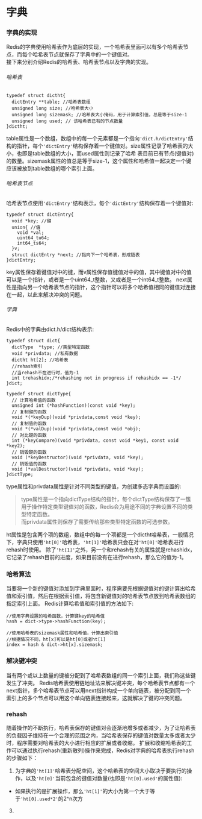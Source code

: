 # 字典
### 字典的实现
Redis的字典使用哈希表作为底层的实现，一个哈希表里面可以有多个哈希表节点，而每个哈希表节点就保存了字典中的一个键值对。  
接下来分别介绍Redis的哈希表、哈希表节点以及字典的实现。

###### 哈希表
```
typedef struct dictht{
  dictEntry **table; //哈希表数组
  unsigned long size; //哈希表大小
  unsigned long sizemask; //哈希表大小掩码，用于计算索引值，总是等于size-1
  unsigned long used; // 该哈希表已有的节点数量
}dictht;
```
table属性是一个数组，数组中的每一个元素都是一个指向` 'dict.h/dictEntry' `结构的指针，每个` 'dictEntry' `结构保存着一个键值对。size属性记录了哈希表的大小，也即是table数组的大小，而used属性则记录了哈希
表目前已有节点(键值对)的数量。sizemask属性的值总是等于size-1，这个属性和哈希值一起决定一个键应该被放到table数组的哪个索引上面。

###### 哈希表节点
哈希表节点使用` 'dictEntry' `结构表示，每个` 'dictEntry' `结构保存着一个键值对:
```
typedef struct dictEntry{
  void *key; //键
  union{ //值
    void *val; 
    uint64_tu64;
    int64_ts64;
  }v;
  struct dictEntry *next; //指向下一个哈希表，形成链表
}dictEntry;
```
key属性保存着键值对中的键，而v属性保存值键值对中的值，其中键值对中的值可以是一个指针，或者是一个uint64_t整数，又或者是一个int64_t整数。
next属性是指向另一个哈希表节点的指针，这个指针可以将多个哈希值相同的键值对连接在一起，以此来解决冲突的问题。

###### 字典
Redis中的字典由dict.h/dict结构表示:
```
typedef struct dict{
  dictType  *type; //类型特定函数
  void *privdata; //私有数据
  dictht ht[2]; //哈希表
  //rehash索引
  //当rehash不在进行时，值为-1
  int trehashidx;/*rehashing not in progress if rehashidx == -1*/
}dict;

typedef struct dictType{
  // 计算哈希值的函数
  unsigned int (*hashFunction)(const void *key);
  // 复制键的函数
  void *(*keyDup)(void *privdata,const void *key);
  // 复制值的函数
  void *(*valDup)(void *privdata,const void *obj);
  // 对比键的函数
  int (*keyCompare)(void *privdata, const void *key1, const void *key2);
  // 销毁键的函数
  void (*keyDestructor)(void *privdata, void *key);
  // 销毁值的函数
  void (*valDestructor)(void *privdata, void *key);
}dictType;
```
type属性和privdata属性是针对不同类型的键值，为创建多态字典而设置的:
>type属性是一个指向dictType结构的指针，每个dictType结构保存了一簇用于操作特定类型键值对的函数，Redis会为用途不同的字典设置不同的类型特定函数。  
>而privdata属性则保存了需要传给那些类型特定函数的可选参数。

ht属性是包含两个项的数组，数组中的每一个项都是一个dictht哈希表，一般情况下，字典只使用` 'ht[0]' `哈希表，` 'ht[1]' `哈希表只会在对` 'ht[0]' `哈希表进行rehash时使用。
除了` 'ht[1]' `之外，另一个和rehash有关的属性就是rehashidx，它记录了rehash目前的进度，如果目前没有在进行rehash，那么它的值为-1。

### 哈希算法
当要将一个新的键值对添加到字典里面时，程序需要先根据键值对的键计算出哈希值和索引值，然后在根据索引值，将包含新键值对的哈希表节点放到哈希表数组的指定索引上面。
Redis计算哈希值和索引值的方法如下:
```
//使用字典设置的哈希函数，计算键key的哈希值
hash = dict->type->hashFunction(key);

//使用哈希表的sizemask属性和哈希值，计算出索引值
//根据情况不同，ht[x]可以是ht[0]或者ht[1]
index = hash & dict->ht[x].sizemask;
```

### 解决键冲突
当有两个或以上数量的键被分配到了哈希表数组的同一个索引上面，我们称这些键发生了冲突。
Redis哈希表使用链地址法来解决键冲突，每个哈希表节点都有一个next指针，多个哈希表节点可以用next指针构成一个单向链表，被分配到同一个索引上的多个节点可以用这个单向链表连接起来，这就解决了键的冲突问题。

### rehash
随着操作的不断执行，哈希表保存的键值对会逐渐地增多或者减少，为了让哈希表的负载因子维持在一个合理的范围之内，当哈希表保存的键值对数量太多或者太少时，程序需要对哈希表的大小进行相应的扩展或者收缩。
扩展和收缩哈希表的工作可以通过执行rehash(重新散列)操作来完成，Redis对字典的哈希表执行rehash的步骤如下：
1) 为字典的` 'ht[1]' `哈希表分配空间，这个哈希表的空间大小取决于要执行的操作，以及` 'ht[0]' `当前包含的键值对数量(也即是` 'ht[0].used' `的属性值):
- 如果执行的是扩展操作，那么` 'ht[1]' `的大小为第一个大于等于` 'ht[0].used*2' `的2^n次方

3) 
